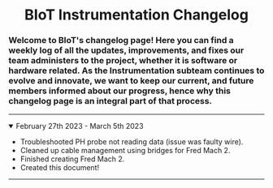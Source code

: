 <h1 align="center">BIoT Instrumentation Changelog</h1>

<h3>Welcome to BIoT's changelog page! Here you can find a weekly log of all the updates, improvements, and fixes our team administers to the project, whether it is software or hardware related. As the Instrumentation subteam continues to evolve and innovate, we want to keep our current, and future members informed about our progress, hence why this changelog page is an integral part of that process.</h3>

---

<details open>
  <summary>February 27th 2023 - March 5th 2023</summary>
  
  - Troubleshooted PH probe not reading data (issue was faulty wire).
  - Cleaned up cable management using bridges for Fred Mach 2.
  - Finished creating Fred Mach 2.
  - Created this document!
  
</details>

---

<!--

<details open>
  <summary>Date From - Date To</summary>
  
  - Thing1
  - Thing2
  
</details>

-->